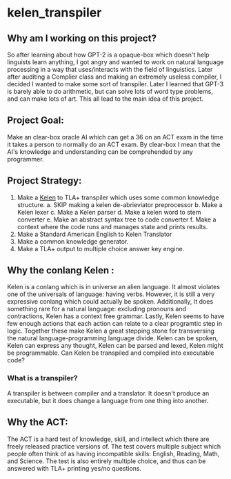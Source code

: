# kelen_transpiler

## Why am I working on this project?
So after learning about how GPT-2 is a opaque-box which doesn't help linguists learn anything, I got angry and wanted to work on natural language processing in a way that uses/interacts with the field of linguistics. Later after auditing a Complier class and making an extremely useless compiler, I decided I wanted to make some sort of transpiler. Later I learned that GPT-3 is barely able to do arithmetic, but can solve lots of word type problems, and can make lots of art. This all lead to the main idea of this project.

## Project Goal:
Make an clear-box oracle AI which can get a 36 on an ACT exam in the time it takes a person to normally do an ACT exam.
By clear-box I mean that the AI's knowledge and understanding can be comprehended by any programmer.

## Project Strategy:
1. Make a [Kelen](https://www.terjemar.net/kelen/kelen.php) to TLA+ transpiler which uses some common knowledge structure.
  a. SKIP making a kelen de-abrieviator preprocessor
  b. Make a Kelen lexer
  c. Make a Kelen parser
  d. Make a kelen word to stem converter
  e. Make an abstract syntax tree to code converter
  f. Make a context where the code runs and manages state and prints results.
2. Make a Standard American English to Kelen Translator
3. Make a common knowledge generator.
4. Make a TLA+ output to multiple choice answer key engine.

## Why the conlang Kelen :
Kelen is a conlang which is in universe an alien language. It almost violates one of the universals of language: having verbs. However, it is still a very expressive conlang which could actually be spoken. Additionally, It does something rare for a natural language: excluding pronouns and contractions, Kelen has a context free grammar. Lastly,  Kelen seems to have few enough actions that each action can relate to a clear programtic step in logic. Together these make Kelen a great stepping stone for transversing the natural language-programming language divide. Kelen can be spoken, Kelen can express any thought, Kelen can be parsed and lexed, Kelen might be programmable. Can Kelen be transpiled and compiled into executable code?
### What is a transpiler?
A transpiler is between compiler and a translator. It doesn't produce an executable, but it does change a language from one thing into another.

## Why the ACT:
The ACT is a hard test of knowledge, skill, and intellect which there are freely released practice versions of. The test covers multiple subject which people often think of as having incompatible skills: English, Reading, Math, and Science. The test is also entirely multiple choice, and thus can be answered with TLA+ printing yes/no questions.
